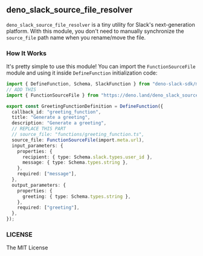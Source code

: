 ## deno_slack_source_file_resolver

`deno_slack_source_file_resolver` is a tiny utility for Slack's next-generation platform. With this module, you don't need to manually synchronize the `source_file` path name when you rename/move the file.

### How It Works

It's pretty simple to use this module! You can import the `FunctionSourceFile` module and using it inside `DefineFunction` initialization code:

```typescript
import { DefineFunction, Schema, SlackFunction } from "deno-slack-sdk/mod.ts";
// ADD THIS
import { FunctionSourceFile } from "https://deno.land/deno_slack_source_file_resolver@0.1.0/mod.ts";

export const GreetingFunctionDefinition = DefineFunction({
  callback_id: "greeting_function",
  title: "Generate a greeting",
  description: "Generate a greeting",
  // REPLACE THIS PART
  // source_file: "functions/greeting_function.ts",
  source_file: FunctionSourceFile(import.meta.url),
  input_parameters: {
    properties: {
      recipient: { type: Schema.slack.types.user_id },
      message: { type: Schema.types.string },
    },
    required: ["message"],
  },
  output_parameters: {
    properties: {
      greeting: { type: Schema.types.string },
    },
    required: ["greeting"],
  },
});
```

### LICENSE

The MIT License